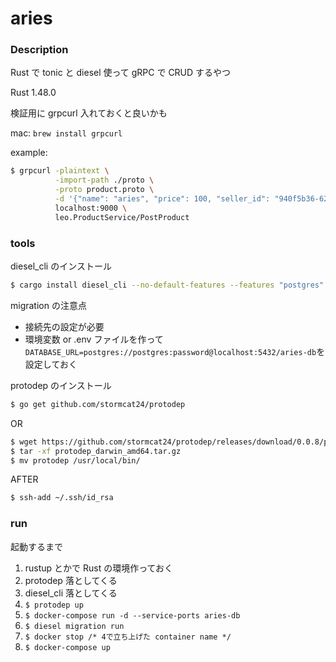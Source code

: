 # aries

### Description

Rust で tonic と diesel 使って gRPC で CRUD するやつ

Rust 1.48.0

検証用に grpcurl 入れておくと良いかも

mac: `brew install grpcurl`

example:

```sh
$ grpcurl -plaintext \
          -import-path ./proto \
          -proto product.proto \
          -d '{"name": "aries", "price": 100, "seller_id": "940f5b36-621a-48ea-af39-55647befafbc"}'
          localhost:9000 \
          leo.ProductService/PostProduct
```

### tools

diesel_cli のインストール

```sh
$ cargo install diesel_cli --no-default-features --features "postgres"
```

migration の注意点

- 接続先の設定が必要
- 環境変数 or .env ファイルを作って`DATABASE_URL=postgres://postgres:password@localhost:5432/aries-db`を設定しておく

protodep のインストール

```sh
$ go get github.com/stormcat24/protodep
```

OR

```sh
$ wget https://github.com/stormcat24/protodep/releases/download/0.0.8/protodep_darwin_amd64.tar.gz
$ tar -xf protodep_darwin_amd64.tar.gz
$ mv protodep /usr/local/bin/
```

AFTER

```sh
$ ssh-add ~/.ssh/id_rsa
```

### run

起動するまで

1. rustup とかで Rust の環境作っておく
2. protodep 落としてくる
3. diesel_cli 落としてくる
4. `$ protodep up`
5. `$ docker-compose run -d --service-ports aries-db`
6. `$ diesel migration run`
7. `$ docker stop /* 4で立ち上げた container name */`
8. `$ docker-compose up`
